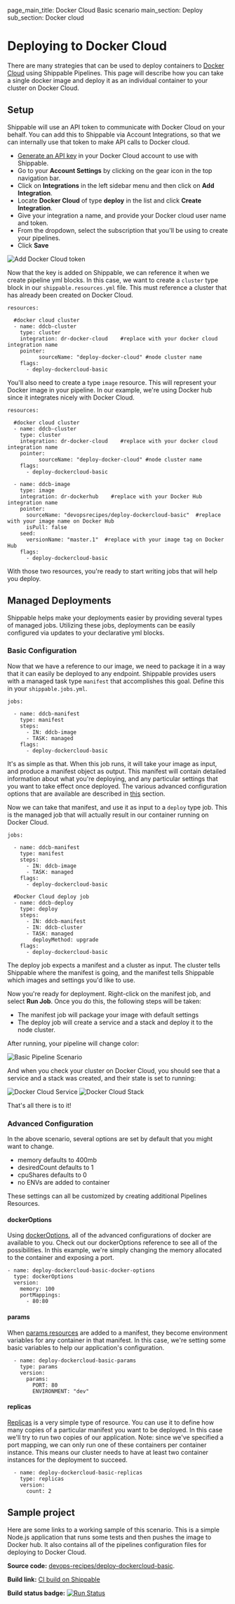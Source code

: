 page_main_title: Docker Cloud Basic scenario
main_section: Deploy
sub_section: Docker cloud

# Deploying to Docker Cloud
There are many strategies that can be used to deploy containers to [Docker Cloud](https://cloud.docker.com) using Shippable Pipelines.  This page will describe how you can take a single docker image and deploy it as an individual container to your cluster on Docker Cloud.

## Setup

Shippable will use an API token to communicate with Docker Cloud on your behalf. You can add this to Shippable via Account Integrations, so that we can internally use that token to make API calls to Docker cloud.

- [Generate an API key](https://docs.docker.com/apidocs/docker-cloud/#rest-api) in your Docker Cloud account to use with Shippable.
- Go to your **Account Settings** by clicking on the gear icon in the top navigation bar.
- Click on **Integrations** in the left sidebar menu and then click on **Add Integration**.
- Locate **Docker Cloud** of type **deploy** in the list and click **Create Integration**.
- Give your integration a name, and provide your Docker cloud user name and token.
- From the dropdown, select the subscription that you'll be using to create your pipelines.
- Click **Save**

<img src="/images/deploy/docker-cloud/docker-cloud-integration.png" alt="Add Docker Cloud token">


Now that the key is added on Shippable, we can reference it when we create pipeline yml blocks.  In this case, we want to create a `cluster` type block in our `shippable.resources.yml` file.  This must reference a cluster that has already been created on Docker Cloud.

```
resources:

  #docker cloud cluster
  - name: ddcb-cluster
    type: cluster
    integration: dr-docker-cloud    #replace with your docker cloud integration name
    pointer:
          sourceName: "deploy-docker-cloud" #node cluster name
    flags:
      - deploy-dockercloud-basic
```

You'll also need to create a type `image` resource.  This will represent your Docker image in your pipeline.  In our example, we're using Docker hub since it integrates nicely with Docker Cloud.

```
resources:

  #docker cloud cluster
  - name: ddcb-cluster
    type: cluster
    integration: dr-docker-cloud    #replace with your docker cloud integration name
    pointer:
          sourceName: "deploy-docker-cloud" #node cluster name
    flags:
      - deploy-dockercloud-basic

  - name: ddcb-image
    type: image
    integration: dr-dockerhub    #replace with your Docker Hub integration name
    pointer:
      sourceName: "devopsrecipes/deploy-dockercloud-basic"  #replace with your image name on Docker Hub
      isPull: false
    seed:
      versionName: "master.1"  #replace with your image tag on Docker Hub
    flags:
      - deploy-dockercloud-basic
```

With those two resources, you're ready to start writing jobs that will help you deploy.


## Managed Deployments
Shippable helps make your deployments easier by providing several types of managed jobs.  Utilizing these jobs, deployments can be easily configured via updates to your declarative yml blocks.

### Basic Configuration
Now that we have a reference to our image, we need to package it in a way that it can easily be deployed to any endpoint.  Shippable provides users with a managed task type `manifest` that accomplishes this goal.  Define this in your `shippable.jobs.yml`.

```
jobs:

  - name: ddcb-manifest
    type: manifest
    steps:
      - IN: ddcb-image
      - TASK: managed
    flags:
      - deploy-dockercloud-basic

```
It's as simple as that.  When this job runs, it will take your image as input, and produce a manifest object as output.  This manifest will contain detailed information about what you're deploying, and any particular settings that you want to take effect once deployed.  The various advanced configuration options that are available are described in [this](/reference/resource-dockeroptions/) section.

Now we can take that manifest, and use it as input to a `deploy` type job.  This is the managed job that will actually result in our container running on Docker Cloud.

```
jobs:

  - name: ddcb-manifest
    type: manifest
    steps:
      - IN: ddcb-image
      - TASK: managed
    flags:
      - deploy-dockercloud-basic

  #Docker Cloud deploy job
  - name: ddcb-deploy
    type: deploy
    steps:
      - IN: ddcb-manifest
      - IN: ddcb-cluster
      - TASK: managed
        deployMethod: upgrade
    flags:
      - deploy-dockercloud-basic
```

The deploy job expects a manifest and a cluster as input.  The cluster tells Shippable where the manifest is going, and the manifest tells Shippable which images and settings you'd like to use.

Now you're ready for deployment.  Right-click on the manifest job, and select **Run Job**.  Once you do this, the following steps will be taken:

- The manifest job will package your image with default settings
- The deploy job will create a service and a stack and deploy it to the node cluster.

After running, your pipeline will change color:

![Basic Pipeline Scenario](https://github.com/devops-recipes/deploy-dockercloud-basic/raw/master/public/resources/images/pipeline-view.png)

And when you check your cluster on Docker Cloud, you should see that a service and a stack was created, and their state is set to running:

![Docker Cloud Service](https://github.com/devops-recipes/deploy-dockercloud-basic/raw/master/public/resources/images/docker-cloud-service.png)
![Docker Cloud Stack](https://github.com/devops-recipes/deploy-dockercloud-basic/raw/master/public/resources/images/docker-cloud-stack.png)

That's all there is to it!

### Advanced Configuration
In the above scenario, several options are set by default that you might want to change.

- memory defaults to 400mb
- desiredCount defaults to 1
- cpuShares defaults to 0
- no ENVs are added to container

These settings can all be customized by creating additional Pipelines Resources.

#### dockerOptions
Using [dockerOptions](../reference/resource-dockeroptions), all of the advanced configurations of docker are available to you. Check out our dockerOptions reference to see all of the possibilities. In this example, we're simply changing the memory allocated to the container and exposing a port.
```
- name: deploy-dockercloud-basic-docker-options
  type: dockerOptions
  version:
    memory: 100
    portMappings:
      - 80:80
```
#### params
When [params resources](../reference/resource-params) are added to a manifest, they become environment variables for any container in that manifest.  In this case, we're setting some basic variables to help our application's configuration.

```
  - name: deploy-dockercloud-basic-params
    type: params
    version:
      params:
        PORT: 80
        ENVIRONMENT: "dev"
```

#### replicas
[Replicas](../reference/resource-replicas) is a very simple type of resource. You can use it to define how many copies of a particular manifest you want to be deployed. In this case we'll try to run two copies of our application. Note: since we've specified a port mapping, we can only run one of these containers per container instance.  This means our cluster needs to have at least two container instances for the deployment to succeed.
```
  - name: deploy-dockercloud-basic-replicas
    type: replicas
    version:
      count: 2
```

## Sample project

Here are some links to a working sample of this scenario. This is a simple Node.js application that runs some tests and then pushes
the image to Docker hub. It also contains all of the pipelines configuration files for deploying to Docker Cloud.

**Source code:**  [devops-recipes/deploy-dockercloud-basic](https://github.com/devops-recipes/deploy-dockercloud-basic).

**Build link:** [CI build on Shippable](https://app.shippable.com/github/devops-recipes/deploy-dockercloud-basic/runs/6/1/console)

**Build status badge:** [![Run Status](https://api.shippable.com/projects/58ffe3dd2ddacd0900466a39/badge?branch=master)](https://app.shippable.com/github/devops-recipes/deploy-dockercloud-basic)
